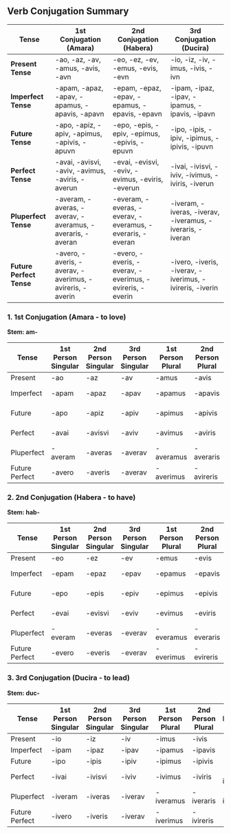 ## Verb Conjugation Summary
| **Tense**                | **1st Conjugation (Amara)**                              | **2nd Conjugation (Habera)**                             | **3rd Conjugation (Ducira)**                             |
| ------------------------ | -------------------------------------------------------- | -------------------------------------------------------- | -------------------------------------------------------- |
| **Present Tense**        | -ao, -az, -av, -amus, -avis, -avn                        | -eo, -ez, -ev, -emus, -evis, -evn                        | -io, -iz, -iv, -imus, -ivis, -ivn                        |
| **Imperfect Tense**      | -apam, -apaz, -apav, -apamus, -apavis, -apavn            | -epam, -epaz, -epav, -epamus, -epavis, -epavn            | -ipam, -ipaz, -ipav, -ipamus, -ipavis, -ipavn            |
| **Future Tense**         | -apo, -apiz, -apiv, -apimus, -apivis, -apuvn             | -epo, -epis, -epiv, -epimus, -epivis, -epuvn             | -ipo, -ipis, -ipiv, -ipimus, -ipivis, -ipuvn             |
| **Perfect Tense**        | -avai, -avisvi, -aviv, -avimus, -aviris, -averun         | -evai, -evisvi, -eviv, -evimus, -eviris, -everun         | -ivai, -ivisvi, -iviv, -ivimus, -iviris, -iverun         |
| **Pluperfect Tense**     | -averam, -averas, -averav, -averamus, -averaris, -averan | -everam, -everas, -everav, -everamus, -everaris, -everan | -iveram, -iveras, -iverav, -iveramus, -iveraris, -iveran |
| **Future Perfect Tense** | -avero, -averis, -averav, -averimus, -avireris, -averin  | -evero, -everis, -everav, -everimus, -evireris, -everin  | -ivero, -iveris, -iverav, -iverimus, -ivireris, -iverin  |
### 1. 1st Conjugation (Amara - to love)

**Stem: am-**

| Tense          | 1st Person Singular | 2nd Person Singular | 3rd Person Singular | 1st Person Plural | 2nd Person Plural | 3rd Person Plural |
| -------------- | ------------------- | ------------------- | ------------------- | ----------------- | ----------------- | ----------------- |
| Present        | -ao                 | -az                 | -av                 | -amus             | -avis             | -avn              |
| Imperfect      | -apam               | -apaz               | -apav               | -apamus           | -apavis           | -apavn            |
| Future         | -apo                | -apiz               | -apiv               | -apimus           | -apivis           | -apuvn            |
| Perfect        | -avai               | -avisvi             | -aviv               | -avimus           | -aviris           | -averun           |
| Pluperfect     | -averam             | -averas             | -averav             | -averamus         | -averaris         | -averan           |
| Future Perfect | -avero              | -averis             | -averav             | -averimus         | -avireris         | -averin           |

### 2. 2nd Conjugation (Habera - to have)

**Stem: hab-**

| Tense          | 1st Person Singular | 2nd Person Singular | 3rd Person Singular | 1st Person Plural | 2nd Person Plural | 3rd Person Plural |
| -------------- | ------------------- | ------------------- | ------------------- | ----------------- | ----------------- | ----------------- |
| Present        | -eo                 | -ez                 | -ev                 | -emus             | -evis             | -evn              |
| Imperfect      | -epam               | -epaz               | -epav               | -epamus           | -epavis           | -epavn            |
| Future         | -epo                | -epis               | -epiv               | -epimus           | -epivis           | -epuvn            |
| Perfect        | -evai               | -evisvi             | -eviv               | -evimus           | -eviris           | -everun           |
| Pluperfect     | -everam             | -everas             | -everav             | -everamus         | -everaris         | -everan           |
| Future Perfect | -evero              | -everis             | -everav             | -everimus         | -evireris         | -everin           |

### 3. 3rd Conjugation (Ducira - to lead)

**Stem: duc-**

| Tense          | 1st Person Singular | 2nd Person Singular | 3rd Person Singular | 1st Person Plural | 2nd Person Plural | 3rd Person Plural |
| -------------- | ------------------- | ------------------- | ------------------- | ----------------- | ----------------- | ----------------- |
| Present        | -io                 | -iz                 | -iv                 | -imus             | -ivis             | -ivn              |
| Imperfect      | -ipam               | -ipaz               | -ipav               | -ipamus           | -ipavis           | -ipavn            |
| Future         | -ipo                | -ipis               | -ipiv               | -ipimus           | -ipivis           | -ipuvn            |
| Perfect        | -ivai               | -ivisvi             | -iviv               | -ivimus           | -iviris           | -iverun           |
| Pluperfect     | -iveram             | -iveras             | -iverav             | -iveramus         | -iveraris         | -iveran           |
| Future Perfect | -ivero              | -iveris             | -iverav             | -iverimus         | -ivireris         | -iverin           |
